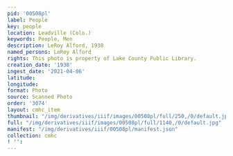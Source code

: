 ```yaml
---
pid: '00508pl'
label: People
key: people
location: Leadville (Colo.)
keywords: People, Men
description: LeRoy Alford, 1938
named_persons: LeRoy Alford
rights: This photo is property of Lake County Public Library.
creation_date: '1938'
ingest_date: '2021-04-06'
latitude: 
longitude: 
format: Photo
source: Scanned Photo
order: '3074'
layout: cmhc_item
thumbnail: "/img/derivatives/iiif/images/00508pl/full/250,/0/default.jpg"
full: "/img/derivatives/iiif/images/00508pl/full/1140,/0/default.jpg"
manifest: "/img/derivatives/iiif/00508pl/manifest.json"
collection: cmhc
! '': 
---
```

